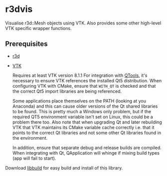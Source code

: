 # r3dvis
Visualise r3d::Mesh objects using VTK. Also provides some other high-level VTK specific wrapper functions.

## Prerequisites
- [r3d](../../../r3d)

- [VTK](http://www.vtk.org)

  Requires at least VTK version 8.1.1
  For integration with [QTools](../../../QTools), it's necessary to ensure VTK references
  the installed Qt5 distribution. When configuring VTK with CMake, ensure that `WITH_QT` is
  checked and that the correct Qt5 import libraries are being referenced.

  Some applications place themselves on the PATH (looking at you Anaconda) and this can cause
  older versions of the Qt shared libraries to be found. This is pretty much a Windows only problem,
  but if the required QT5 environment variable isn't set on Linux, this could be a problem there too.
  Also note that when upgrading Qt and later rebuilding VTK that VTK maintains its CMake variable
  cache correctly i.e. that it points to the correct Qt libraries and not some other
  Qt libraries found in the environment.
  
  In addition, ensure that separate debug and release builds are compiled. When integrating with
  Qt, QApplication will whinge if mixing build types (app will fail to start).

Download [libbuild](../../../libbuild) for easy build and install of this library.
